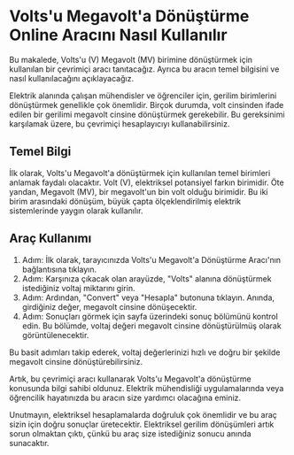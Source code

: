 Volts'u Megavolt'a Dönüştürme Online Aracını Nasıl Kullanılır
=============================================================

Bu makalede, Volts'u (V) Megavolt (MV) birimine dönüştürmek için kullanılan bir çevrimiçi aracı tanıtacağız. Ayrıca bu aracın temel bilgisini ve nasıl kullanılacağını açıklayacağız.

Elektrik alanında çalışan mühendisler ve öğrenciler için, gerilim birimlerini dönüştürmek genellikle çok önemlidir. Birçok durumda, volt cinsinden ifade edilen bir gerilimi megavolt cinsine dönüştürmek gerekebilir. Bu gereksinimi karşılamak üzere, bu çevrimiçi hesaplayıcıyı kullanabilirsiniz.

Temel Bilgi
-----------

İlk olarak, Volts'u Megavolt'a dönüştürmek için kullanılan temel birimleri anlamak faydalı olacaktır. Volt (V), elektriksel potansiyel farkın birimidir. Öte yandan, Megavolt (MV), bir megavolt'un bin volt olduğu birimidir. Bu iki birim arasındaki dönüşüm, büyük çapta ölçeklendirilmiş elektrik sistemlerinde yaygın olarak kullanılır.

Araç Kullanımı
--------------

1. Adım: İlk olarak, tarayıcınızda Volts'u Megavolt'a Dönüştürme Aracı'nın bağlantısına tıklayın.
2. Adım: Karşınıza çıkacak olan arayüzde, "Volts" alanına dönüştürmek istediğiniz voltaj miktarını girin.
3. Adım: Ardından, "Convert" veya "Hesapla" butonuna tıklayın. Anında, girdiğiniz değer, megavolt cinsine dönüşecektir.
4. Adım: Sonuçları görmek için sayfa üzerindeki sonuç bölümünü kontrol edin. Bu bölümde, voltaj değeri megavolt cinsine dönüştürülmüş olarak görüntülenecektir.

Bu basit adımları takip ederek, voltaj değerlerinizi hızlı ve doğru bir şekilde megavolt cinsine dönüştürebilirsiniz.

Artık, bu çevrimiçi aracı kullanarak Volts'u Megavolt'a dönüştürme konusunda bilgi sahibi oldunuz. Elektrik mühendisliği uygulamalarında veya öğrencilik hayatınızda bu aracın size yardımcı olacağına eminiz.

Unutmayın, elektriksel hesaplamalarda doğruluk çok önemlidir ve bu araç sizin için doğru sonuçlar üretecektir. Elektriksel gerilim dönüşümleri artık sorun olmaktan çıktı, çünkü bu araç size istediğiniz sonucu anında sunacaktır.